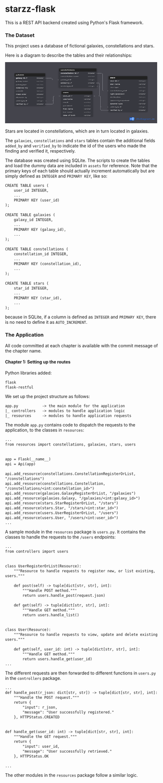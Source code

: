 # starzz-flask

This is a REST API backend created using Python's Flask framework.

### The Dataset

This project uses a database of fictional galaxies, constellations and stars.  

Here is a diagram to describe the tables and their relationships:

<img src="assets/schema.png" width="500" height="200"/>

Stars are located in constellations, which are in turn located in galaxies.

The `galaxies`, `constellations` and `stars` tables contain the additional
fields `added_by` and `verified_by` to indicate the id of the users who made
the finding and verified it, respectively.

The database was created using SQLite.  The scripts to create the tables and
load the dummy data are included in `assets` for reference.  Note that the primary
keys of each table should actually increment automatically but are simply defined
as `INTEGER` and `PRIMARY KEY`, like so:

    CREATE TABLE users (
        user_id INTEGER,
        ...
        PRIMARY KEY (user_id)
    );
    
    CREATE TABLE galaxies (
        galaxy_id INTEGER,
        ...
        PRIMARY KEY (galaxy_id),
        ...
    );
    
    CREATE TABLE constellations (
        constellation_id INTEGER,
        ...
        PRIMARY KEY (constellation_id),
        ...
    );
    
    CREATE TABLE stars (
        star_id INTEGER,
        ...
        PRIMARY KEY (star_id),
        ...
    );

because in SQLite, if a column is defined as `INTEGER` 
and `PRIMARY KEY`, there is no need to 
define it as `AUTO_INCREMENT`.

### The Application

All code committed at each chapter is available with the commit message of the chapter name.

#### Chapter 1: Setting up the routes

Python libraries added:

    flask
    flask-restful

We set up the project structure as follows:

    app.py           -> the main module for the application
    |_ controllers   -> modules to handle application logic
    |_ resources     -> modules to handle application requests

The module `app.py` contains code to dispatch the requests to the application, to the classes 
in `resources`:

    ...
    from resources import constellations, galaxies, stars, users
    
    
    app = Flask(__name__)
    api = Api(app)
    
    api.add_resource(constellations.ConstellationRegisterOrList, "/constellations")
    api.add_resource(constellations.Constellation, "/constellations/<int:constellation_id>")
    api.add_resource(galaxies.GalaxyRegisterOrList, "/galaxies")
    api.add_resource(galaxies.Galaxy, "/galaxies/<int:galaxy_id>")
    api.add_resource(stars.StarRegisterOrList, "/stars")
    api.add_resource(stars.Star, "/stars/<int:star_id>")
    api.add_resource(users.UserRegisterOrList, "/users")
    api.add_resource(users.User, "/users/<int:user_id>")
    ...

A sample module in the `resources` package is `users.py`.  It contains the classes to 
handle the requests to the `/users` endpoints:

    ...
    from controllers import users
    
    
    class UserRegisterOrList(Resource):
        """Resource to handle requests to register new, or list existing, users."""
    
        def post(self) -> tuple[dict[str, str], int]:
            """Handle POST method."""
            return users.handle_post(request.json)
    
        def get(self) -> tuple[dict[str, str], int]:
            """Handle GET method."""
            return users.handle_list()
    
    
    class User(Resource):
        """Resource to handle requests to view, update and delete existing users."""
    
        def get(self, user_id: int) -> tuple[dict[str, str], int]:
            """Handle GET method."""
            return users.handle_get(user_id)
    ...

The different requests are then forwarded to different functions in `users.py` in the `controllers` package.

    ...
    def handle_post(r_json: dict[str, str]) -> tuple[dict[str, str], int]:
        """Handle the POST request."""
        return {
            "input": r_json,
            "message": "User successfully registered."
        }, HTTPStatus.CREATED
    
    
    def handle_get(user_id: int) -> tuple[dict[str, str], int]:
        """Handle the GET request."""
        return {
            "input": user_id,
            "message": "User successfully retrieved."
        }, HTTPStatus.OK
    
    ...

The other modules in the `resources` package follow a similar logic.
